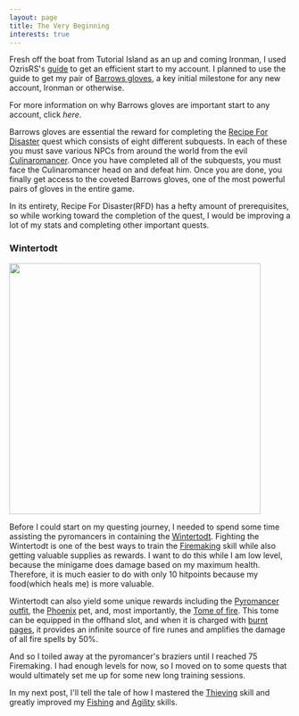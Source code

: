 ```yaml
---
layout: page
title: The Very Beginning
interests: true
---
```

Fresh off the boat from Tutorial Island as an up and coming Ironman, I used
OzrisRS's [guide](https://pastebin.com/0xGyuk5r) to get an efficient start to my account. I planned to use the guide to get my pair of [Barrows gloves](https://oldschool.runescape.wiki/w/Barrows_gloves), a key initial milestone for any new account, Ironman or otherwise.

For more information on why Barrows gloves are important start to any account, click *here*.

Barrows gloves are essential the reward for completing the [Recipe For Disaster](https://oldschool.runescape.wiki/w/Recipe_for_Disaster) quest which consists of eight different subquests. In each of these you must save various NPCs from around the world from the evil [Culinaromancer](https://oldschool.runescape.wiki/w/Culinaromancer). Once you have completed all of the subquests, you must face the Culinaromancer head on and defeat him. Once you are done, you finally get access to the coveted Barrows gloves, one of the most powerful pairs of gloves in the entire game.

In its entirety, Recipe For Disaster(RFD) has a hefty amount of prerequisites, so while working toward the completion of the quest, I would be improving a lot of my stats and completing other important quests.

### Wintertodt

<img src="{{ site.url }}/images/Wintertodt.png" width="450" class="inlinephoto_right"/>

Before I could start on my questing journey, I needed to spend some time assisting the pyromancers in containing the [Wintertodt](https://oldschool.runescape.wiki/w/Wintertodt). Fighting the Wintertodt is one of the best ways to train the [Firemaking](https://oldschool.runescape.wiki/w/Firemaking) skill while also getting valuable supplies as rewards. I want to do this while I am low level, because the minigame does damage based on my maximum health. Therefore, it is much easier to do with only 10 hitpoints because my food(which heals me) is more valuable.

Wintertodt can also yield some unique rewards including the [Pyromancer outfit](https://oldschool.runescape.wiki/w/Pyromancer_outfit), the [Phoenix](https://oldschool.runescape.wiki/w/Phoenix) pet, and, most importantly, the [Tome of fire](https://oldschool.runescape.wiki/w/Tome_of_fire). This tome can be equipped in the offhand slot, and when it is charged with [burnt pages](https://oldschool.runescape.wiki/w/Burnt_page), it provides an infinite source of fire runes and amplifies the damage of all fire spells by 50%.

And so I toiled away at the pyromancer's braziers until I reached 75 Firemaking. I had enough levels for now, so I moved on to some quests that would ultimately set me up for some new long training sessions.

In my next post, I'll tell the tale of how I mastered the [Thieving](https://oldschool.runescape.wiki/w/Thieving) skill and greatly improved my [Fishing](https://oldschool.runescape.wiki/w/Fishing) and [Agility](https://oldschool.runescape.wiki/w/Agility) skills.
